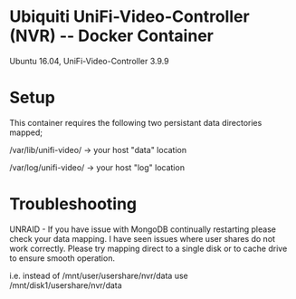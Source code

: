 # Ubiquiti UniFi-Video-Controller (NVR) -- Docker Container
Ubuntu 16.04, UniFi-Video-Controller 3.9.9

# Setup
This container requires the following two persistant data directories mapped;

/var/lib/unifi-video/ -> your host "data" location

/var/log/unifi-video/ -> your host "log" location

# Troubleshooting

UNRAID - If you have issue with MongoDB continually restarting please check your data mapping. I have seen issues where user shares do not work correctly. Please try mapping direct to a single disk or to cache drive to ensure smooth operation.

i.e. instead of /mnt/user/usershare/nvr/data
use /mnt/disk1/usershare/nvr/data
